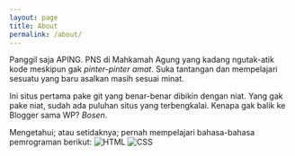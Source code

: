 ```yaml
---
layout: page
title: About
permalink: /about/
---
```


Panggil saja APING. PNS di Mahkamah Agung yang kadang ngutak-atik kode meskipun gak *pinter-pinter amat*. Suka tantangan dan mempelajari sesuatu yang baru asalkan masih sesuai minat.

Ini situs pertama pake git yang benar-benar dibikin dengan niat. Yang gak pake niat, sudah ada puluhan situs yang terbengkalai. Kenapa gak balik ke Blogger sama WP? *Bosen*.

Mengetahui; atau setidaknya; pernah mempelajari bahasa-bahasa pemrograman berikut:
![HTML](//img.shields.io/badge/HTML-239120?style=for-the-badge&logo=html5&logoColor=white)
![CSS](//img.shields.io/badge/CSS-239120?&style=for-the-badge&logo=css3&logoColor=white)